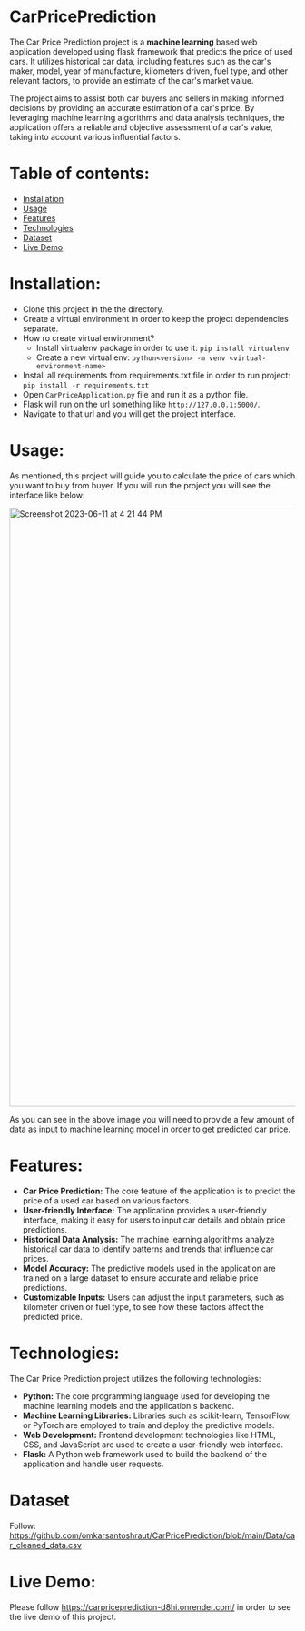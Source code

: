 # CarPricePrediction

The Car Price Prediction project is a **machine learning** based web application developed using flask framework that predicts the price of used cars. It utilizes historical car data, including features such as the car's maker, model, year of manufacture, kilometers driven, fuel type, and other relevant factors, to provide an estimate of the car's market value.

The project aims to assist both car buyers and sellers in making informed decisions by providing an accurate estimation of a car's price. By leveraging machine learning algorithms and data analysis techniques, the application offers a reliable and objective assessment of a car's value, taking into account various influential factors.

# Table of contents:

- [Installation](#install)
- [Usage](#use)
- [Features](#features)
- [Technologies](#tech)
- [Dataset](#dataset)
- [Live Demo](#demo)


<a id="install">
  
  # Installation:
  
  - Clone this project in the the directory.
  - Create a virtual environment in order to keep the project dependencies separate.
  - How ro create virtual environment?
      - Install virtualenv package in order to use it: `pip install virtualenv`
      - Create a new virtual env: `python<version> -m venv <virtual-environment-name>`
  - Install all requirements from requirements.txt file in order to run project: `pip install -r requirements.txt`
  - Open `CarPriceApplication.py` file and run it as a python file.
  - Flask will run on the url something like `http://127.0.0.1:5000/`.
  - Navigate to that url and you will get the project interface.
  
<a id="use">
  
  # Usage:
  
  As mentioned, this project will guide you to calculate the price of cars which you want to buy from buyer.
  If you will run the project you will see the interface like below:
  
  <img width="1053" alt="Screenshot 2023-06-11 at 4 21 44 PM" src="https://github.com/omkarsantoshraut/CarPricePrediction/assets/83705143/3699b460-ecf4-4f8f-bfd9-d577c680157f">
  
As you can see in the above image you will need to provide a few amount of data as input to machine learning model in order to get predicted car price.

<a id="features">
  
  # Features:
  
  - **Car Price Prediction:** The core feature of the application is to predict the price of a used car based on various factors.
  - **User-friendly Interface:** The application provides a user-friendly interface, making it easy for users to input car details and obtain price predictions.
  - **Historical Data Analysis:** The machine learning algorithms analyze historical car data to identify patterns and trends that influence car prices.
  - **Model Accuracy:** The predictive models used in the application are trained on a large dataset to ensure accurate and reliable price predictions.
  - **Customizable Inputs:** Users can adjust the input parameters, such as kilometer driven or fuel type, to see how these factors affect the predicted price.

<a id="tech">
  
  # Technologies:
  
  The Car Price Prediction project utilizes the following technologies: 
  - **Python:** The core programming language used for developing the machine learning models and the application's backend.
  - **Machine Learning Libraries:** Libraries such as scikit-learn, TensorFlow, or PyTorch are employed to train and deploy the predictive models.
  - **Web Development:** Frontend development technologies like HTML, CSS, and JavaScript are used to create a user-friendly web interface.
  - **Flask:** A Python web framework used to build the backend of the application and handle user requests.

<a id="dataset">
  
  # Dataset
  
  Follow: https://github.com/omkarsantoshraut/CarPricePrediction/blob/main/Data/car_cleaned_data.csv

<a id="demo">
  
  # Live Demo:
  
  Please follow https://carpriceprediction-d8hi.onrender.com/ in order to see the live demo of this project.
